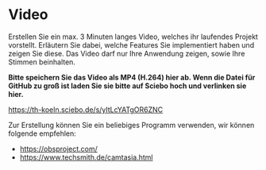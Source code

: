# Video
Erstellen Sie ein max. 3 Minuten langes Video, welches ihr laufendes Projekt vorstellt. 
Erläutern Sie dabei, welche Features Sie implementiert haben und zeigen Sie diese.
Das Video darf nur Ihre Anwendung zeigen, sowie Ihre Stimmen beinhalten.

**Bitte speichern Sie das Video als MP4 (H.264) hier ab. Wenn die Datei für GitHub zu groß ist laden Sie sie bitte auf Sciebo hoch und verlinken sie hier.**

https://th-koeln.sciebo.de/s/yItLcYATgOR6ZNC

Zur Erstellung können Sie ein beliebiges Programm verwenden, wir können folgende empfehlen:
- https://obsproject.com/
- https://www.techsmith.de/camtasia.html

